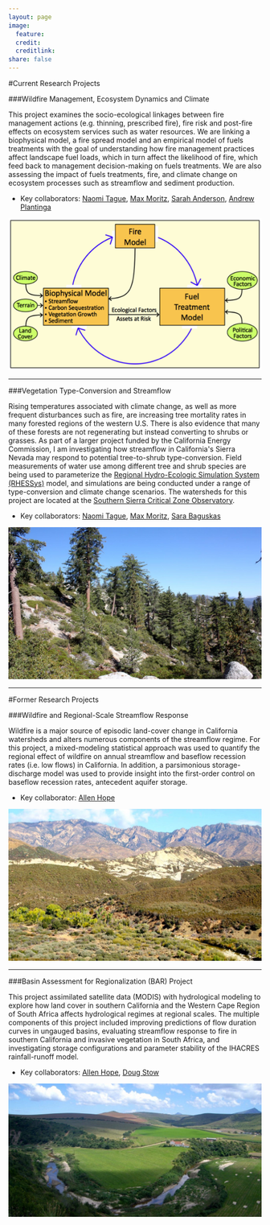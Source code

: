 ```yaml
---
layout: page
image:
  feature:
  credit:
  creditlink:
share: false
---
```


#Current Research Projects

###Wildfire Management, Ecosystem Dynamics and Climate

This project examines the socio-ecological linkages between fire management actions (e.g. thinning, prescribed fire), fire risk and post-fire effects on ecosystem services such as water resources. We are linking a biophysical model, a fire spread model and an empirical model of fuels treatments with the goal of understanding how fire management practices affect landscape fuel loads, which in turn affect the likelihood of fire, which feed back to management decision-making on fuels treatments. We are also assessing the impact of fuels treatments, fire, and climate change on ecosystem processes such as streamflow and sediment production.

* Key collaborators: [Naomi Tague](http://www.bren.ucsb.edu/people/Faculty/christina_tague.htm), [Max Moritz](http://ourenvironment.berkeley.edu/people_profiles/max-a-moritz/), [Sarah Anderson](http://fiesta.bren.ucsb.edu/~sanderson/), [Andrew Plantinga](http://www.bren.ucsb.edu/people/Faculty/andrew_plantinga.htm)

<a href="/images/seri_model_linkages.png"><img src="/images/seri_model_linkages.png"></a>

----------

###Vegetation Type-Conversion and Streamflow

Rising temperatures associated with climate change, as well as more frequent disturbances such as fire, are increasing tree mortality rates in many forested regions of the western U.S. There is also evidence that many of these forests are not regenerating but instead converting to shrubs or grasses. As part of a larger project funded by the California Energy Commission, I am investigating how streamflow in California's Sierra Nevada may respond to potential tree-to-shrub type-conversion. Field measurements of water use among different tree and shrub species are being used to parameterize the <a href ="http://fiesta.bren.ucsb.edu/~rhessys/index.html">Regional Hydro-Ecologic Simulation System (RHESSys)</a> model, and simulations are being conducted under a range of type-conversion and climate change scenarios. The watersheds for this project are located at the <a href ="http://criticalzone.org/sierra/">Southern Sierra Critical Zone Observatory</a>.

* Key collaborators: [Naomi Tague](http://www.bren.ucsb.edu/people/Faculty/christina_tague.htm), [Max Moritz](http://ourenvironment.berkeley.edu/people_profiles/max-a-moritz/), [Sara Baguskas](https://sites.google.com/site/saraalexabaguskas/)

<a href="/images/photo_czo_trees_shrubs.jpg"><img src="/images/photo_czo_trees_shrubs.jpg"></a>

----------

#Former Research Projects

###Wildfire and Regional-Scale Streamflow Response

Wildfire is a major source of episodic land-cover change in California watersheds and alters numerous components of the streamflow regime. For this project, a mixed-modeling statistical approach was used to quantify the regional effect of wildfire on annual streamflow and baseflow recession rates (i.e. low flows) in California. In addition, a parsimonious storage-discharge model was used to provide insight into the first-order control on baseflow recession rates, antecedent aquifer storage.

* Key collaborator: [Allen Hope](http://geography.sdsu.edu/People/Faculty/hope.html)

<a href="/images/photo_sespe_creek.jpg"><img src="/images/photo_sespe_creek.jpg"></a>	

----------

###Basin Assessment for Regionalization (BAR) Project

This project assimilated satellite data (MODIS) with hydrological modeling to explore how land cover in southern California and the Western Cape Region of South Africa affects hydrological regimes at regional scales. The multiple components of this project included improving predictions of flow duration curves in ungauged basins, evaluating streamflow response to fire in southern California and invasive vegetation in South Africa, and investigating storage configurations and parameter stability of the IHACRES rainfall-runoff model.

* Key collaborators: [Allen Hope](http://geography.sdsu.edu/People/Faculty/hope.html), [Doug Stow](http://geography.sdsu.edu/People/Faculty/stow.html)

<a href="/images/photo_south_africa_stream.jpg"><img src="/images/photo_south_africa_stream.jpg"></a>


